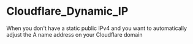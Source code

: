 # Cloudflare_Dynamic_IP
When you don't have a static public IPv4 and you want to automatically adjust the A name address on your Cloudflare domain
